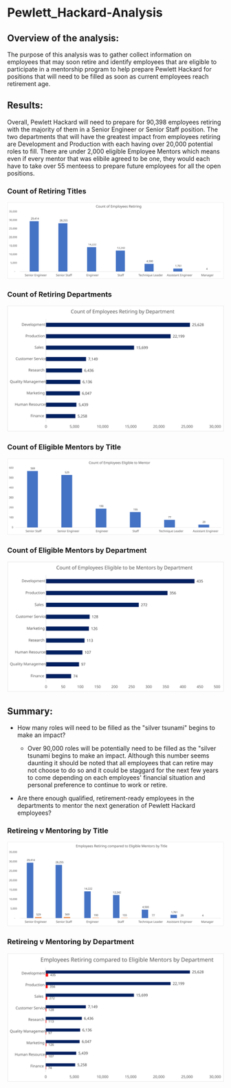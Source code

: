 # Pewlett_Hackard-Analysis <br />

## Overview of the analysis: <br />

The purpose of this analysis was to gather collect information on employees that may soon retire and identify employees that are eligible to participate in a mentorship program to help prepare Pewlett Hackard for positions that will need to be filled as soon as current employees reach retirement age. <br />

## Results:
Overall, Pewlett Hackard will need to prepare for 90,398 employees retiring with the majority of them in a Senior Engineer or Senior Staff position. The two departments that will have the greatest impact from employees retiring are Development and Production with each having over 20,000 potential roles to fill. There are under 2,000 eligible Employee Mentors which means even if every mentor that was elibile agreed to be one, they would each have to take over 55 menteess to prepare future employees for all the open positions.   <br />

### Count of Retiring Titles <br />
<img src="https://github.com/daniethecreator/Pewlett_Hackard-Analysis/blob/main/Data/Count_of_Employees_Retiring.svg?sanitize=true">

### Count of Retiring Departments <br />
<img src="https://github.com/daniethecreator/Pewlett_Hackard-Analysis/blob/main/Data/Count_of_Employees_Retiring_Department.svg?sanitize=true">

### Count of Eligible Mentors by Title <br />
<img src="https://github.com/daniethecreator/Pewlett_Hackard-Analysis/blob/main/Data/Count_of_Employees_Mentor.svg?sanitize=true">

### Count of Eligible Mentors by Department <br />
<img src="https://github.com/daniethecreator/Pewlett_Hackard-Analysis/blob/main/Data/Count_of_Employees_Mentoring_Department.svg?sanitize=true">

## Summary: 

  * How many roles will need to be filled as the "silver tsunami" begins to make an impact? <br />
      * Over 90,000 roles will be potentially need to be filled as the "silver tsunami begins to make an impact. Although this number seems daunting it should be noted that all employees that can retire may not choose to do so and it could be staggard for the next few years to come depending on each employees' financial situation and personal preference to continue to work or retire.    
      
  
  * Are there enough qualified, retirement-ready employees in the departments to mentor the next generation of Pewlett Hackard employees? <br />

### Retireing v Mentoring by Title <br />
<img src="https://github.com/daniethecreator/Pewlett_Hackard-Analysis/blob/main/Data/Retiring_v_Mentoring.svg?sanitize=true">

### Retireing v Mentoring by Department <br />
<img src="https://github.com/daniethecreator/Pewlett_Hackard-Analysis/blob/main/Data/Retiring_v_Mentoring_Department.svg?sanitize=true">

